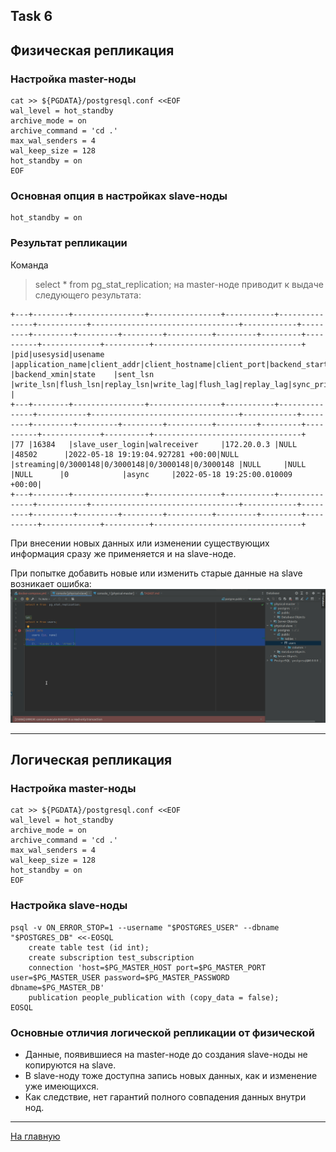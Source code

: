 ## Task 6

## Физическая репликация

### Настройка master-ноды 
```
cat >> ${PGDATA}/postgresql.conf <<EOF
wal_level = hot_standby
archive_mode = on
archive_command = 'cd .'
max_wal_senders = 4
wal_keep_size = 128
hot_standby = on
EOF
```

### Основная опция в настройках slave-ноды
```
hot_standby = on
```

### Результат репликации
Команда 
> select * from  pg_stat_replication;
на master-ноде приводит к выдаче следующего результата:
```
+---+--------+----------------+----------------+-----------+---------------+-----------+---------------------------------+------------+---------+---------+---------+---------+----------+---------+---------+----------+-------------+----------+---------------------------------+
|pid|usesysid|usename         |application_name|client_addr|client_hostname|client_port|backend_start                    |backend_xmin|state    |sent_lsn |write_lsn|flush_lsn|replay_lsn|write_lag|flush_lag|replay_lag|sync_priority|sync_state|reply_time                       |
+---+--------+----------------+----------------+-----------+---------------+-----------+---------------------------------+------------+---------+---------+---------+---------+----------+---------+---------+----------+-------------+----------+---------------------------------+
|77 |16384   |slave_user_login|walreceiver     |172.20.0.3 |NULL           |48502      |2022-05-18 19:19:04.927281 +00:00|NULL        |streaming|0/3000148|0/3000148|0/3000148|0/3000148 |NULL     |NULL     |NULL      |0            |async     |2022-05-18 19:25:00.010009 +00:00|
+---+--------+----------------+----------------+-----------+---------------+-----------+---------------------------------+------------+---------+---------+---------+---------+----------+---------+---------+----------+-------------+----------+---------------------------------+

```

При внесении новых данных или изменении существующих информация сразу же применяется и на 
slave-ноде.

При попытке добавить новые или изменить старые данные на slave возникает ошибка:
![img.png](07/img.png)


---

## Логическая репликация

### Настройка master-ноды
```
cat >> ${PGDATA}/postgresql.conf <<EOF
wal_level = hot_standby
archive_mode = on
archive_command = 'cd .'
max_wal_senders = 4
wal_keep_size = 128
hot_standby = on
EOF
```

### Настройка slave-ноды
```
psql -v ON_ERROR_STOP=1 --username "$POSTGRES_USER" --dbname "$POSTGRES_DB" <<-EOSQL
    create table test (id int);
    create subscription test_subscription
    connection 'host=$PG_MASTER_HOST port=$PG_MASTER_PORT user=$PG_MASTER_USER password=$PG_MASTER_PASSWORD dbname=$PG_MASTER_DB'
    publication people_publication with (copy_data = false);
EOSQL
```

### Основные отличия логической репликации от физической
- Данные, появившиеся на master-ноде до создания slave-ноды не копируются на slave.
- В slave-ноду тоже доступна запись новых данных, как и изменение уже имеющихся.
- Как следствие, нет гарантий полного совпадения данных внутри нод.

---


[На главную](https://github.com/PanovAlexey/database_course/blob/main/README.md)